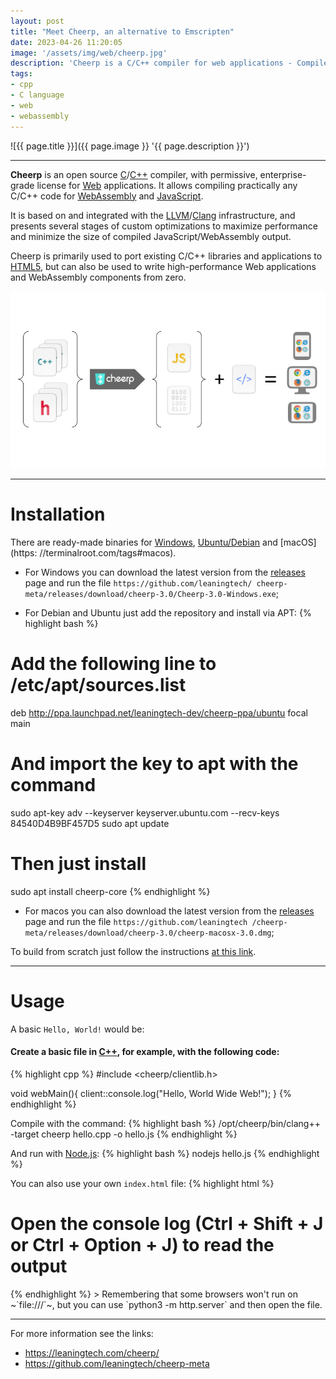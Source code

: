 ```yaml
---
layout: post
title: "Meet Cheerp, an alternative to Emscripten"
date: 2023-04-26 11:20:05
image: '/assets/img/web/cheerp.jpg'
description: 'Cheerp is a C/C++ compiler for web applications - Compiles to WebAssembly and JavaScript.'
tags:
- cpp
- C language
- web
- webassembly
---
```


![{{ page.title }}]({{ page.image }} '{{ page.description }}')

---

**Cheerp** is an open source [C](https://terminalroot.com/tags#clanguage)/[C++](https://terminalroot.com/tags#cpp) compiler, with permissive, enterprise-grade license for [Web](https://terminalroot.com/tags#web) applications. It allows compiling practically any C/C++ code for [WebAssembly](https://terminalroot.com/tags#webassembly) and [JavaScript](https://terminalroot.com/tags#javascript).

It is based on and integrated with the [LLVM](https://terminalroot.com/tags#llvm)/[Clang](https://terminalroot.com/tags#clang) infrastructure, and presents several stages of custom optimizations to maximize performance and minimize the size of compiled JavaScript/WebAssembly output.

Cheerp is primarily used to port existing C/C++ libraries and applications to [HTML5](https://terminalroot.com/tags#html), but can also be used to write high-performance Web applications and WebAssembly components from zero.

![Cheerp](/assets/img/web/cheerp-meta.jpg)

---

# Installation
There are ready-made binaries for [Windows](https://terminalroot.com/tags#windows), [Ubuntu/Debian](https://terminalroot.com/tags#ubuntu) and [macOS](https: //terminalroot.com/tags#macos).

+ For Windows you can download the latest version from the [releases](https://github.com/leaningtech/cheerp-meta/releases) page and run the file `https://github.com/leaningtech/ cheerp-meta/releases/download/cheerp-3.0/Cheerp-3.0-Windows.exe`;

+ For Debian and Ubuntu just add the repository and install via APT:
{% highlight bash %}
# Add the following line to /etc/apt/sources.list
deb http://ppa.launchpad.net/leaningtech-dev/cheerp-ppa/ubuntu focal main

# And import the key to apt with the command
sudo apt-key adv --keyserver keyserver.ubuntu.com --recv-keys 84540D4B9BF457D5
sudo apt update

# Then just install
sudo apt install cheerp-core
{% endhighlight %}

+ For macos you can also download the latest version from the [releases](https://github.com/leaningtech/cheerp-meta/releases) page and run the file `https://github.com/leaningtech /cheerp-meta/releases/download/cheerp-3.0/cheerp-macosx-3.0.dmg`;

To build from scratch just follow the instructions [at this link](https://docs.leaningtech.com/cheerp/Linux-build-instructions).

---

# Usage
A basic `Hello, World!` would be:

#### Create a basic file in [C++](https://terminalroot.com/tags#cpp), for example, with the following code:
{% highlight cpp %}
#include <cheerp/clientlib.h>

void webMain(){
   client::console.log("Hello, World Wide Web!");
}
{% endhighlight %}

Compile with the command:
{% highlight bash %}
/opt/cheerp/bin/clang++ -target cheerp hello.cpp -o hello.js
{% endhighlight %}

And run with [Node.js](https://terminalroot.com/tags#nodejs):
{% highlight bash %}
nodejs hello.js
{% endhighlight %}

You can also use your own `index.html` file:
{% highlight html %}
<!DOCTYPE html>
<html lang="en">
   <head>
     <meta charset="utf-8">
     <title>Cheerp example 0: hello</title>
     <script defer src="hello.js"></script>
   </head>
   <body>
   <h1 id="pagetitle">Open the console log
(Ctrl + Shift + J or Ctrl + Option + J)
to read the output</h1>
   </body>
</html>
{% endhighlight %}
> Remembering that some browsers won't run on ~`file:///`~, but you can use `python3 -m http.server` and then open the file.

---

For more information see the links:
+ <https://leaningtech.com/cheerp/>
+ <https://github.com/leaningtech/cheerp-meta>

